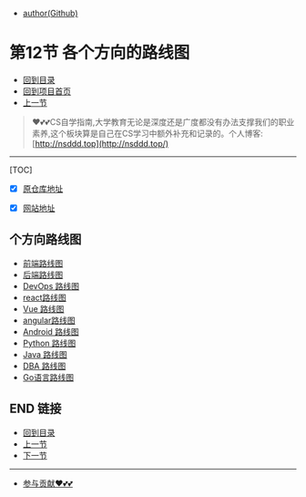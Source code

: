 + [author(Github)](https://github.com)

# 第12节 各个方向的路线图

+ [回到目录](../README.md)
+ [回到项目首页](../../README.md)
+ [上一节](11.md)
> ❤️💕💕CS自学指南,大学教育无论是深度还是广度都没有办法支撑我们的职业素养,这个板块算是自己在CS学习中额外补充和记录的。个人博客:[http://nsddd.top](http://nsddd.top/)
---
[TOC]

+ [x] [原仓库地址](https://github.com/kamranahmedse/developer-roadmap)

+ [x] [网站地址](https://roadmap.sh/)

## 个方向路线图

- [前端路线图](https://roadmap.sh/frontend)
- [后端路线图](https://roadmap.sh/backend)
- [DevOps 路线图](https://roadmap.sh/devops)
- [react路线图](https://roadmap.sh/react)
- [Vue 路线图](https://roadmap.sh/vue)
- [angular路线图](https://roadmap.sh/angular)
- [Android 路线图](https://roadmap.sh/android)
- [Python 路线图](https://roadmap.sh/python)
- [Java 路线图](https://roadmap.sh/java)
- [DBA 路线图](https://roadmap.sh/postgresql-dba)
- [Go语言路线图](https://roadmap.sh/golang)





## END 链接

+ [回到目录](../README.md)
+ [上一节](11.md)
+ [下一节](13.md)
---
+ [参与贡献❤️💕💕](https://github.com/3293172751/Block_Chain/blob/master/Git/git-contributor.md)